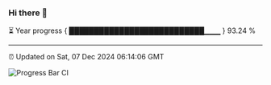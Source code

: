 ### Hi there 👋

⏳ Year progress { ███████████████████████████▁▁▁ } 93.24 %

---

⏰ Updated on Sat, 07 Dec 2024 06:14:06 GMT

![Progress Bar CI](https://github.com/Shyam-Makwana/GitHub-Actions-Demo/workflows/Progress%20Bar%20CI/badge.svg)
